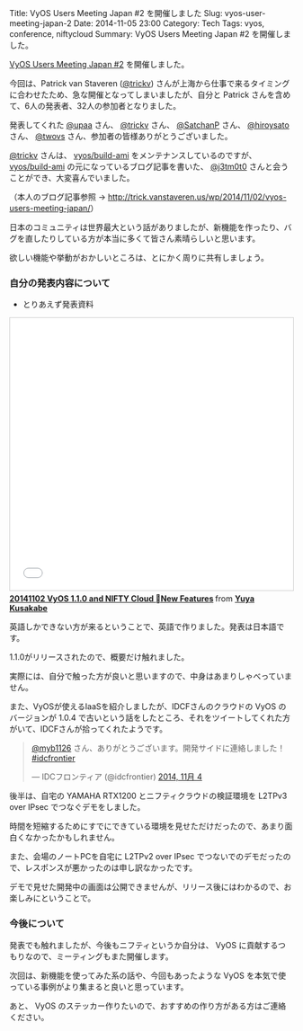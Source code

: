 Title: VyOS Users Meeting Japan #2 を開催しました
Slug: vyos-user-meeting-japan-2
Date: 2014-11-05 23:00
Category: Tech
Tags: vyos, conference, niftycloud
Summary: VyOS Users Meeting Japan #2 を開催しました。

[VyOS Users Meeting Japan #2][1] を開催しました。

今回は、Patrick van Staveren ([@trickv][2]) さんが上海から仕事で来るタイミングに合わせたため、急な開催となってしまいましたが、自分と Patrick さんを含めて、6人の発表者、32人の参加者となりました。

発表してくれた [@upaa][3] さん、 [@trickv][2] さん、 [@SatchanP][4] さん、 [@hiroysato][5] さん、 [@twovs][6] さん、参加者の皆様ありがとうございました。

[@trickv][2] さんは、 [vyos/build-ami][3] をメンテナンスしているのですが、 [vyos/build-ami][3] の元になっているブログ記事を書いた、 [@j3tm0t0][4] さんと会うことができ、大変喜んでいました。

（本人のブログ記事参照 -> <http://trick.vanstaveren.us/wp/2014/11/02/vyos-users-meeting-japan/>）

日本のコミュニティは世界最大という話がありましたが、新機能を作ったり、バグを直したりしている方が本当に多くて皆さん素晴らしいと思います。

欲しい機能や挙動がおかしいところは、とにかく周りに共有しましょう。

### 自分の発表内容について

* とりあえず発表資料

<iframe src="//www.slideshare.net/slideshow/embed_code/41133818" width="595" height="485" frameborder="0" marginwidth="0" marginheight="0" scrolling="no" style="border:1px solid #CCC; border-width:1px; margin-bottom:5px; max-width: 100%;" allowfullscreen> </iframe> <div style="margin-bottom:5px"> <strong> <a href="//www.slideshare.net/higebu/vyos-110-and-nifty-cloudnew-features" title="20141102 VyOS 1.1.0 and NIFTY Cloud New Features" target="_blank">20141102 VyOS 1.1.0 and NIFTY Cloud New Features</a> </strong> from <strong><a href="//www.slideshare.net/higebu" target="_blank">Yuya Kusakabe</a></strong> </div>

英語しかできない方が来るということで、英語で作りました。発表は日本語です。

1.1.0がリリースされたので、概要だけ触れました。

実際には、自分で触った方が良いと思いますので、中身はあまりしゃべっていません。

また、VyOSが使えるIaaSを紹介しましたが、IDCFさんのクラウドの VyOS のバージョンが 1.0.4 で古いという話をしたところ、それをツイートしてくれた方がいて、IDCFさんが拾ってくれたようです。

<blockquote class="twitter-tweet" lang="ja"><p><a href="https://twitter.com/myb1126">@myb1126</a> さん、ありがとうございます。開発サイドに連絡しました！<a href="https://twitter.com/hashtag/idcfrontier?src=hash">#idcfrontier</a></p>&mdash; IDCフロンティア (@idcfrontier) <a href="https://twitter.com/idcfrontier/status/529557496214880256">2014, 11月 4</a></blockquote>
<script async src="//platform.twitter.com/widgets.js" charset="utf-8"></script>

後半は、自宅の YAMAHA RTX1200 とニフティクラウドの検証環境を L2TPv3 over IPsec でつなぐデモをしました。

時間を短縮するためにすでにできている環境を見せただけだったので、あまり面白くなかったかもしれません。

また、会場のノートPCを自宅に L2TPv2 over IPsec でつないでのデモだったので、レスポンスが悪かったのは申し訳なかったです。

デモで見せた開発中の画面は公開できませんが、リリース後にはわかるので、お楽しみにということで。

### 今後について

発表でも触れましたが、今後もニフティというか自分は、 VyOS に貢献するつもりなので、ミーティングもまた開催します。

次回は、新機能を使ってみた系の話や、今回もあったような VyOS を本気で使っている事例がより集まると良いと思っています。

あと、 VyOS のステッカー作りたいので、おすすめの作り方がある方はご連絡ください。


 [1]: http://vyosjp.connpass.com/event/9667/
 [2]: https://twitter.com/trickv
 [3]: https://twitter.com/upaa
 [4]: https://twitter.com/SatchanP
 [5]: https://twitter.com/hiroysato
 [6]: https://twitter.com/otsuka752
